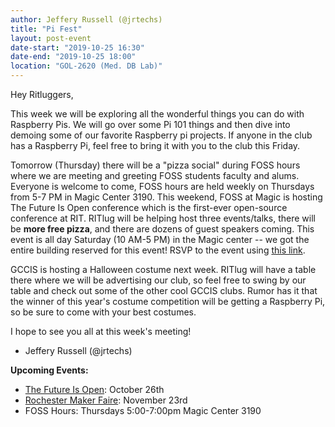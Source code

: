 ```yaml
---
author: Jeffery Russell (@jrtechs)
title: "Pi Fest"
layout: post-event
date-start: "2019-10-25 16:30"
date-end: "2019-10-25 18:00"
location: "GOL-2620 (Med. DB Lab)"
---
```


Hey Ritluggers,

This week we will be exploring all the wonderful things you can do with Raspberry Pis.
We will go over some Pi 101 things and then dive into demoing some of our favorite Raspberry pi projects.
If anyone in the club has a Raspberry Pi, feel free to bring it with you to the club this Friday.

Tomorrow (Thursday) there will be a "pizza social" during FOSS hours where we are meeting and greeting FOSS students faculty and alums.
Everyone is welcome to come, FOSS hours are held weekly on Thursdays from 5-7 PM in Magic Center 3190.
This weekend, FOSS at Magic is hosting The Future Is Open conference which is the first-ever open-source conference at RIT.
RITlug will be helping host three events/talks, there will be **more free pizza**, and there are dozens of guest speakers coming.
This event is all day Saturday (10 AM-5 PM) in the Magic center -- we got the entire building reserved for this event!
RSVP to the event using [this link](https://www.eventbrite.co.uk/e/the-future-is-open-2019-tickets-75016553531).

GCCIS is hosting a Halloween costume next week.
RITlug will have a table there where we will be advertising our club, so feel free to swing by our table and check out some of the other cool GCCIS clubs.
Rumor has it that the winner of this year's costume competition will be getting a Raspberry Pi, so be sure to come with your best costumes. 

I hope to see you all at this week's meeting!

- Jeffery Russell (@jrtechs)


**Upcoming Events:**

* [The Future Is Open](https://fossrit.github.io/events/2019/10/26/the-future-is-open/): October 26th
* [Rochester Maker Faire](https://rochester.makerfaire.com/): November 23rd
* FOSS Hours: Thursdays 5:00-7:00pm Magic Center 3190
